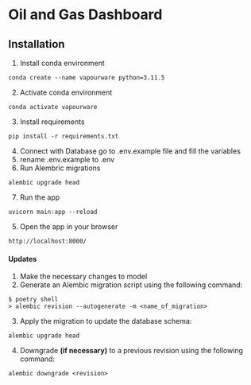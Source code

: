 # Oil and Gas Dashboard

## Installation

1. Install conda environment

```
conda create --name vapourware python=3.11.5
```

2. Activate conda environment

```
conda activate vapourware
```

3. Install requirements

```
pip install -r requirements.txt
```

4. Connect with Database go to .env.example file and fill the variables
5. rename .env.example to .env
6. Run Alembric migrations

```
alembic upgrade head
```

7. Run the app

```
uvicorn main:app --reload
```

5. Open the app in your browser

```
http://localhost:8000/
```

#### Updates
1. Make the necessary changes to model
2. Generate an Alembic migration script using the following command:
```
$ poetry shell
> alembic revision --autogenerate -m <name_of_migration>
```
3. Apply the migration to update the database schema:
```
alembic upgrade head
```
4. Downgrade **(if necessary)** to a previous revision using the following command:
```
alembic downgrade <revision>
```

